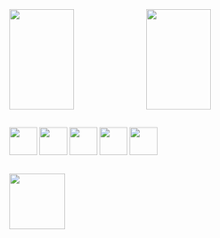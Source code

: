 <div>
  <a href="https://github.com/NilsonDeon"></a>
  <img width="48%" height="180px" src="https://github-readme-stats.vercel.app/api?username=AlexiaCordeiro&show_icons=true&theme=dracula">
  <img width="48%" height="180px" src="https://github-readme-stats.vercel.app/api/top-langs/?username=AlexiaCordeiro&layout=compact&langs_count-8&theme=dracula">
</div>

##

<div>
  <img height="50px" src="https://cdn.jsdelivr.net/gh/devicons/devicon/icons/c/c-original.svg" />
  <img height="50px" src="https://cdn.jsdelivr.net/gh/devicons/devicon/icons/python/python-original.svg" />
  <img height="50px" src="https://cdn.jsdelivr.net/gh/devicons/devicon/icons/html5/html5-original-wordmark.svg" />
  <img height="50px" src="https://cdn.jsdelivr.net/gh/devicons/devicon/icons/css3/css3-original-wordmark.svg" />
  <img height="50px" src="https://cdn.jsdelivr.net/gh/devicons/devicon/icons/django/django-plain.svg" />
          
          
          
</div>

##

<div>
  <a href="https://www.linkedin.com/in/al%C3%A9xia-cordeiro-122609235/"><img height="100px"  <img height="50px" src="https://cdn.jsdelivr.net/gh/devicons/devicon/icons/linkedin/linkedin-original.svg"/></a>
</div>
